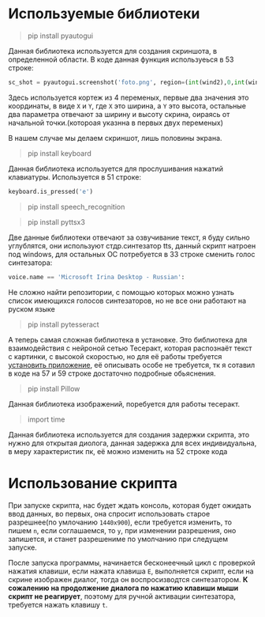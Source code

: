 # Используемые библиотеки

>pip install pyautogui


Данная библиотека используется для создания скриншота, в определенной области. В коде данная функция используеься в 53 строке:
```python
sc_shot = pyautogui.screenshot('foto.png', region=(int(wind2),0,int(wind2),int(hei)))
``` 

Здесь используется кортеж из 4 переменых, первые два значения это координаты, в виде `X` и `Y`, где `X` это ширина, а `Y` это высота, остальные два параметра отвечают за ширину и высоту скрина, оираясь от начальной точки.(котороая указнна в первых двух переменых)

В нашем случае мы делаем скриншот, лишь половины экрана.

>pip install keyboard

Данная библиотека используется для прослушивания нажатий клавиатуры. Используется в 51 строке:
```python
keyboard.is_pressed('e')
```

>pip install speech_recognition

>pip install pyttsx3

Две данные библиотеки отвечают за озвучивание текст, я буду сильно углублятся, они используют стдр.синтезатор tts, данный скрипт натроен под windows, для остальных ОС потребуется в 33 строке сменить голос синтезатора:
```python
voice.name == 'Microsoft Irina Desktop - Russian':
```
Не сложно найти репозитории, с помощью которых можно узнать список имеющихся голосов синтезаторов, но не все они работают на руском языке

>pip install pytesseract

А теперь самая сложная библиотека в установке. Это библиотека для взаимодействия с нейроной сетью Тесеракт, которая распознаёт текст с картинки, с высокой скоростью, но для её работы требуется [установить приложение]( https://digi.bib.uni-mannheim.de/tesseract), её описывать особе не требуется, тк я сотавил в коде на 57 и 59 строке достаточно подробные обьяснения.

>pip install Pillow


Данная библиотека изображений, поребуется для работы тесеракт.

> import time

Данная библиотека используется для создания задержки скрипта, это нужно для открытая диолога, данная задержка для всех индивидуальна, в меру характеристик пк, её можно изменить на 52 строке кода

# Использование скрипта

При запуске скрипта, нас будет ждать консоль, которая будет ожидать ввод данных, во первых, она спросит использовать старое разрешнее(по умлочанию `1440х900`), если требуется изменить, то пишем `n`, если соглашаемся, то `y`, при изменении разрешения, оно запишется, и станет разрешениме по умолчанию при следущем запуске.

После запуска программы, начинается бесконеечный цикл с проверкой нажатия клавиши, если нажата клавиша `E`, выполняется скрипт, если на скрине изображен диалог, тогда он воспросизводтся синтезатором. **К сожалению на продолжение диалога по нажатию клавиши мыши скрипт не реагирует**, поэтому для ручной активации синтезатора, требуется нажать клавишу `t`.
